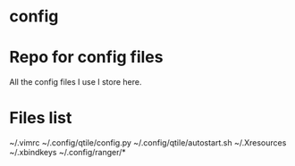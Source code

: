 # config
# Repo for config files
All the config files I use I store here.

# Files list
~/.vimrc
~/.config/qtile/config.py
~/.config/qtile/autostart.sh
~/.Xresources
~/.xbindkeys
~/.config/ranger/*
